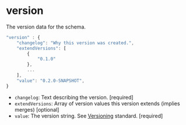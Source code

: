 # version
The version data for the schema.

```javascript
"version" : {
    "changelog": "Why this version was created.",
    "extendVersions": [
        {
            "0.1.0"
        },
        ...
    ],
    "value": "0.2.0-SNAPSHOT",
}
```

* `changelog`: Text describing the version.  [required]
* `extendVersions`: Array of version values this version extends (implies merges) [optional]
* `value`: The version string.  See [Versioning](http://docs.lightblue.io/standards/versioning.html) standard. [required]


